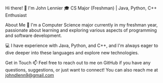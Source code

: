 Hi there! 👋 I'm John Lennier
🎓 CS Major (Freshman) | Java, Python, C++ Enthusiast

About Me
🌱 I'm a Computer Science major currently in my freshman year, passionate about learning and exploring various aspects of programming and software development.

💻 I have experience with Java, Python, and C++, and I'm always eager to dive deeper into these languages and explore new technologies.


Get in Touch
📫 Feel free to reach out to me on GitHub if you have any questions, suggestions, or just want to connect!
You can also reach me at johndlenn9@gmail.com
